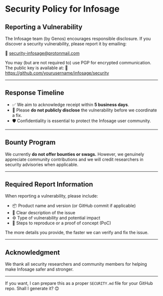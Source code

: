 # Security Policy for Infosage

## Reporting a Vulnerability

The Infosage team (by Genos) encourages responsible disclosure. If you discover a security vulnerability, please report it by emailing:

📧 security-infosage@protonmail.com

You may (but are not required to) use PGP for encrypted communication. The public key is available at:
🔑 https://github.com/yourusername/infosage/security

---

## Response Timeline
- ✅ We aim to acknowledge receipt within **5 business days**.
- 🚫 Please **do not publicly disclose** the vulnerability before we coordinate a fix.
- 🛡️ Confidentiality is essential to protect the Infosage user community.

---

## Bounty Program
We currently **do not offer bounties or swags.** However, we genuinely appreciate community contributions and we will credit researchers in security advisories when applicable.

---

## Required Report Information
When reporting a vulnerability, please include:
- 📦 Product name and version (or GitHub commit if applicable)
- 📝 Clear description of the issue
- ⚙️ Type of vulnerability and potential impact
- 🔁 Steps to reproduce or a proof of concept (PoC)

The more details you provide, the faster we can verify and fix the issue.

---

## Acknowledgment
We thank all security researchers and community members for helping make Infosage safer and stronger.

---

If you want, I can prepare this as a proper `SECURITY.md` file for your GitHub repo. Shall I generate it? 😊
